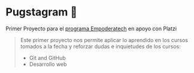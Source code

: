 # Pugstagram 💚
Primer Proyecto para el [programa Empoderatech](https://platzi.com/clases/empoderatech/ "Empoderatch") en apoyo con Platzi
>Este primer proyecto nos permite aplicar lo aprendido en los cursos tomados a la fecha y reforzar dudas e inquietudes de los cursos:
>- Git and GitHub
>- Desarrollo web

